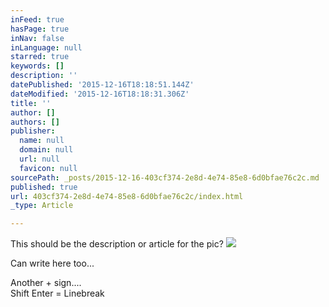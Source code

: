 ```yaml
---
inFeed: true
hasPage: true
inNav: false
inLanguage: null
starred: true
keywords: []
description: ''
datePublished: '2015-12-16T18:18:51.144Z'
dateModified: '2015-12-16T18:18:31.306Z'
title: ''
author: []
authors: []
publisher:
  name: null
  domain: null
  url: null
  favicon: null
sourcePath: _posts/2015-12-16-403cf374-2e8d-4e74-85e8-6d0bfae76c2c.md
published: true
url: 403cf374-2e8d-4e74-85e8-6d0bfae76c2c/index.html
_type: Article

---
```

This should be the description or article for the pic?
![](https://the-grid-user-content.s3-us-west-2.amazonaws.com/b6f88347-dd0d-4dbc-87df-0faedf5199dd.png)

Can write here too...

Another + sign....  
Shift Enter = Linebreak